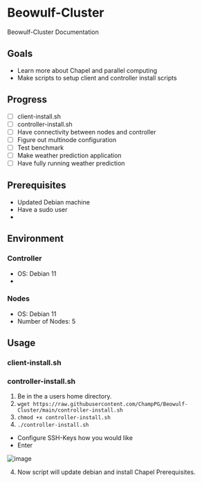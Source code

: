 # Beowulf-Cluster
Beowulf-Cluster Documentation

## Goals
* Learn more about Chapel and parallel computing 
* Make scripts to setup client and controller install scripts

## Progress
- [ ] client-install.sh
- [ ] controller-install.sh
- [ ] Have connectivity between nodes and controller
- [ ] Figure out multinode configuration
- [ ] Test benchmark
- [ ] Make weather prediction application
- [ ] Have fully running weather prediction

## Prerequisites

* Updated Debian machine
* Have a sudo user
* 

## Environment

### Controller

* OS: Debian 11
* 

### Nodes

* OS: Debian 11
* Number of Nodes: 5

## Usage

### client-install.sh

### controller-install.sh

1. Be in the a users home directory.
2. `wget https://raw.githubusercontent.com/ChampPG/Beowulf-Cluster/main/controller-install.sh`
3. `chmod +x controller-install.sh`
4. `./controller-install.sh`
  * Configure SSH-Keys how you would like
  * Enter

![image](https://user-images.githubusercontent.com/71086240/216885081-5d06b142-e1be-4c0c-9ff0-d5ee041f5b13.png)

4. Now script will update debian and install Chapel Prerequisites.
